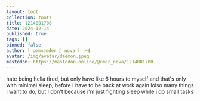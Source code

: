 ```yaml
---
layout: toot
collection: toots
title: 1214001700
date: 2024-12-14
published: true
tags: []
pinned: false
author: ⸸ commander ░ nova ⸸ :~$
avatar: /img/avatar/daemon.jpeg
mastodon: https://mastodon.online/@cmdr_nova/1214001700
---
```


hate being hella tired, but only have like 6 hours to myself and that's only with minimal sleep, before I have to be back at work again lolso many things i want to do, but I don't because i'm just fighting sleep while i do small tasks
